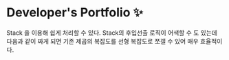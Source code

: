 # **Developer's Portfolio ✨**

Stack 을 이용해 쉽게 처리할 수 있다. 
Stack의 후입선출 로직이 어색할 수 도 있는데
다음과 같이 짜게 되면 기존 제곱의 복잡도를
선형 복잡도로 쪼갤 수 있어 매우 효율적이다.